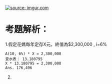 <a href="https://imgur.com/jSk30pd"><img src="https://i.imgur.com/jSk30pd.jpg" title="source: imgur.com" /></a>

# 考題解析：

1.假定花媽每年定存X元，終值為$2,300,000 , i=6%

``` 
A(10, 6%) * X = 2,300,000
查水表： 13.180795
X * 13.180795 = 2,300,000
Ans. 176,496
```

2.